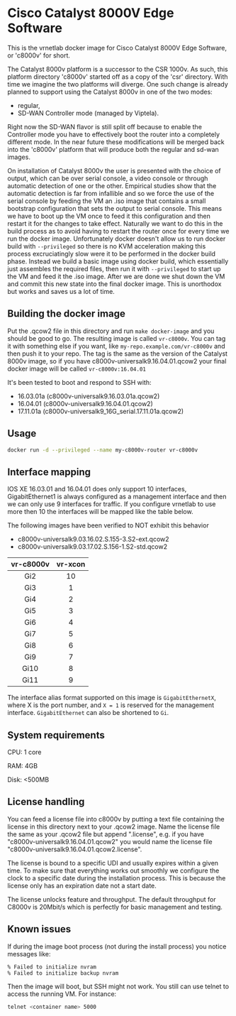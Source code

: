 # Cisco Catalyst 8000V Edge Software

This is the vrnetlab docker image for Cisco Catalyst 8000V Edge Software, or
'c8000v' for short.

The Catalyst 8000v platform is a successor to the CSR 1000v. As such, this
platform directory 'c8000v' started off as a copy of the 'csr' directory. With
time we imagine the two platforms will diverge. One such change is already
planned to support using the Catalyst 8000v in one of the two modes:

- regular,
- SD-WAN Controller mode (managed by Viptela).

Right now the SD-WAN flavor is still split off because to enable the Controller
mode you have to effectively boot the router into a completely different mode.
In the near future these modifications will be merged back into the 'c8000v'
platform that will produce both the regular and sd-wan images.

On installation of Catalyst 8000v the user is presented with the choice of
output, which can be over serial console, a video console or through automatic
detection of one or the other. Empirical studies show that the automatic
detection is far from infallible and so we force the use of the serial console
by feeding the VM an .iso image that contains a small bootstrap configuration
that sets the output to serial console. This means we have to boot up the VM
once to feed it this configuration and then restart it for the changes to take
effect. Naturally we want to do this in the build process as to avoid having to
restart the router once for every time we run the docker image. Unfortunately
docker doesn't allow us to run docker build with `--privileged` so there is no
KVM acceleration making this process excruciatingly slow were it to be performed
in the docker build phase. Instead we build a basic image using docker build,
which essentially just assembles the required files, then run it with
`--privileged` to start up the VM and feed it the .iso image. After we are done
we shut down the VM and commit this new state into the final docker image. This
is unorthodox but works and saves us a lot of time.

## Building the docker image

Put the .qcow2 file in this directory and run `make docker-image` and you should
be good to go. The resulting image is called `vr-c8000v`. You can tag it with
something else if you want, like `my-repo.example.com/vr-c8000v` and then push
it to your repo. The tag is the same as the version of the Catalyst 8000v image,
so if you have c8000v-universalk9.16.04.01.qcow2 your final docker image will be
called `vr-c8000v:16.04.01`

It's been tested to boot and respond to SSH with:

- 16.03.01a (c8000v-universalk9.16.03.01a.qcow2)
- 16.04.01 (c8000v-universalk9.16.04.01.qcow2)
- 17.11.01a (c8000v-universalk9_16G_serial.17.11.01a.qcow2)

## Usage

```bash
docker run -d --privileged --name my-c8000v-router vr-c8000v
```

## Interface mapping

IOS XE 16.03.01 and 16.04.01 does only support 10 interfaces, GigabitEthernet1 is always configured
as a management interface and then we can only use 9 interfaces for traffic. If you configure vrnetlab
to use more then 10 the interfaces will be mapped like the table below.

The following images have been verified to NOT exhibit this behavior

- c8000v-universalk9.03.16.02.S.155-3.S2-ext.qcow2
- c8000v-universalk9.03.17.02.S.156-1.S2-std.qcow2

| vr-c8000v | vr-xcon |
| :-------: | :-----: |
|    Gi2    |   10    |
|    Gi3    |    1    |
|    Gi4    |    2    |
|    Gi5    |    3    |
|    Gi6    |    4    |
|    Gi7    |    5    |
|    Gi8    |    6    |
|    Gi9    |    7    |
|   Gi10    |    8    |
|   Gi11    |    9    |

The interface alias format supported on this image is `GigabitEthernetX`, where X is the port number, and `X = 1` is reserved for the management interface. `GigabitEthernet` can also be shortened to `Gi`.

## System requirements

CPU: 1 core

RAM: 4GB

Disk: <500MB

## License handling

You can feed a license file into c8000v by putting a text file containing the
license in this directory next to your .qcow2 image. Name the license file the
same as your .qcow2 file but append ".license", e.g. if you have
"c8000v-universalk9.16.04.01.qcow2" you would name the license file
"c8000v-universalk9.16.04.01.qcow2.license".

The license is bound to a specific UDI and usually expires within a given time.
To make sure that everything works out smoothly we configure the clock to
a specific date during the installation process. This is because the license
only has an expiration date not a start date.

The license unlocks feature and throughput. The default throughput for C8000v is
20Mbit/s which is perfectly for basic management and testing.

## Known issues

If during the image boot process (not during the install process) you notice messages like:

```
% Failed to initialize nvram
% Failed to initialize backup nvram
```

Then the image will boot, but SSH might not work. You still can use telnet to access the running VM. For instance:

```bash
telnet <container name> 5000
```
